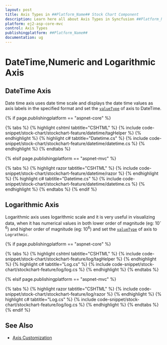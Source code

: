 ```yaml
---
layout: post
title: Axis Types in ##Platform_Name## Stock Chart Component
description: Learn here all about Axis Types in Syncfusion ##Platform_Name## Stock Chart component of Syncfusion Essential JS 2 and more.
platform: ej2-asp-core-mvc
control: Axis Types
publishingplatform: ##Platform_Name##
documentation: ug
---
```



# DateTime,Numeric and Logarithmic Axis

## DateTime Axis

Date time axis uses date time scale and displays the date time values as axis labels in the specified format and set the [`valueType`](https://help.syncfusion.com/cr/aspnetcore-js2/Syncfusion.EJ2.Charts.StockChartStockChartAxis.html#Syncfusion_EJ2_Charts_StockChartStockChartAxis_ValueType) of axis to DateTime.

{% if page.publishingplatform == "aspnet-core" %}

{% tabs %}
{% highlight cshtml tabtitle="CSHTML" %}
{% include code-snippet/stock-chart/stockchart-feature/datetime/tagHelper %}
{% endhighlight %}
{% highlight c# tabtitle="Datetime.cs" %}
{% include code-snippet/stock-chart/stockchart-feature/datetime/datetime.cs %}
{% endhighlight %}
{% endtabs %}

{% elsif page.publishingplatform == "aspnet-mvc" %}

{% tabs %}
{% highlight razor tabtitle="CSHTML" %}
{% include code-snippet/stock-chart/stockchart-feature/datetime/razor %}
{% endhighlight %}
{% highlight c# tabtitle="Datetime.cs" %}
{% include code-snippet/stock-chart/stockchart-feature/datetime/datetime.cs %}
{% endhighlight %}
{% endtabs %}
{% endif %}



## Logarithmic Axis

<!-- markdownlint-disable MD033 -->

Logarithmic axis uses logarithmic scale and it is very useful in visualizing data, when it has numerical values in both lower order of magnitude (eg: 10<sup>-6</sup>) and higher order of magnitude (eg: 10<sup>6</sup>) and set the [`valueType`](https://help.syncfusion.com/cr/aspnetcore-js2/Syncfusion.EJ2.Charts.StockChartStockChartAxis.html#Syncfusion_EJ2_Charts_StockChartStockChartAxis_ValueType) of axis to `Lograthmic`.

{% if page.publishingplatform == "aspnet-core" %}

{% tabs %}
{% highlight cshtml tabtitle="CSHTML" %}
{% include code-snippet/stock-chart/stockchart-feature/log/tagHelper %}
{% endhighlight %}
{% highlight c# tabtitle="Log.cs" %}
{% include code-snippet/stock-chart/stockchart-feature/log/log.cs %}
{% endhighlight %}
{% endtabs %}

{% elsif page.publishingplatform == "aspnet-mvc" %}

{% tabs %}
{% highlight razor tabtitle="CSHTML" %}
{% include code-snippet/stock-chart/stockchart-feature/log/razor %}
{% endhighlight %}
{% highlight c# tabtitle="Log.cs" %}
{% include code-snippet/stock-chart/stockchart-feature/log/log.cs %}
{% endhighlight %}
{% endtabs %}
{% endif %}



## See Also

* [Axis Customization](./axis-customization/)